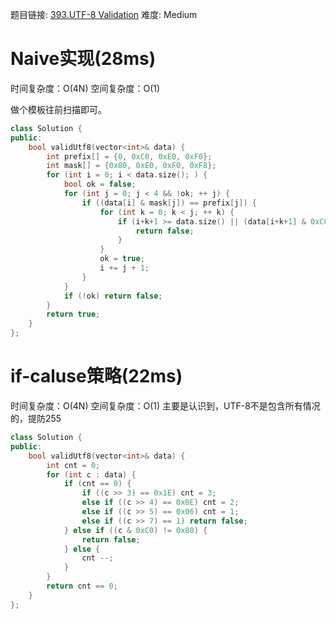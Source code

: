 题目链接: [393.UTF-8 Validation][1]
难度: Medium

# Naive实现(28ms)
时间复杂度：O(4N)
空间复杂度：O(1)

做个模板往前扫描即可。

```cpp
class Solution {
public:
    bool validUtf8(vector<int>& data) {
        int prefix[] = {0, 0xC0, 0xE0, 0xF0};
        int mask[] = {0x80, 0xE0, 0xF0, 0xF8};
        for (int i = 0; i < data.size(); ) {
            bool ok = false;
            for (int j = 0; j < 4 && !ok; ++ j) {
                if ((data[i] & mask[j]) == prefix[j]) {
                    for (int k = 0; k < j; ++ k) {
                        if (i+k+1 >= data.size() || (data[i+k+1] & 0xC0) != 0x80) {
                            return false;
                        }
                    }
                    ok = true;
                    i += j + 1;
                }
            }
            if (!ok) return false;
        }
        return true;
    }
};
```

# if-caluse策略(22ms)
时间复杂度：O(4N)
空间复杂度：O(1)
主要是认识到，UTF-8不是包含所有情况的，提防255
```cpp
class Solution {
public:
    bool validUtf8(vector<int>& data) {
        int cnt = 0;
        for (int c : data) {
            if (cnt == 0) {
                if ((c >> 3) == 0x1E) cnt = 3;
                else if ((c >> 4) == 0x0E) cnt = 2;
                else if ((c >> 5) == 0x06) cnt = 1;
                else if ((c >> 7) == 1) return false;
            } else if ((c & 0xC0) != 0x80) {
                return false;
            } else {
                cnt --;
            }
        }
        return cnt == 0;
    }
};
```


[1]: https://leetcode.com/problems/utf-8-validation
